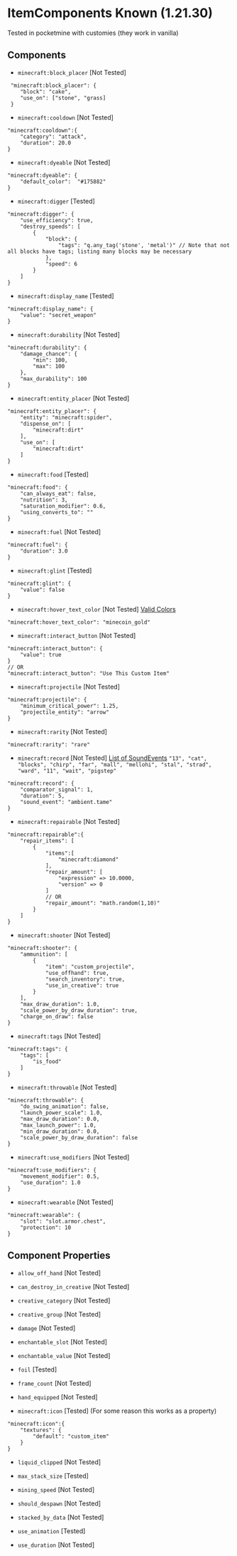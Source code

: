 # ItemComponents Known (1.21.30)
Tested in pocketmine with customies
(they work in vanilla)

## Components

- `minecraft:block_placer` [Not Tested]
```
 "minecraft:block_placer": {
    "block": "cake",
    "use_on": ["stone", "grass]
 }
```

- `minecraft:cooldown` [Not Tested]
```
"minecraft:cooldown":{
    "category": "attack",
    "duration": 20.0
}
```

- `minecraft:dyeable` [Not Tested]
```
"minecraft:dyeable": {
    "default_color":  "#175882"
}
```

- `minecraft:digger` [Tested]
```
"minecraft:digger": {
	"use_efficiency": true,
	"destroy_speeds": [
		{
			"block": {
				"tags": "q.any_tag('stone', 'metal')" // Note that not all blocks have tags; listing many blocks may be necessary
			},
			"speed": 6
		}
	]
}
```

- `minecraft:display_name` [Tested]
```
"minecraft:display_name": {
    "value": "secret_weapon"
}
```

- `minecraft:durability` [Not Tested]
```
"minecraft:durability": {
    "damage_chance": {
        "min": 100,
        "max": 100
    },
    "max_durability": 100
}
```

- `minecraft:entity_placer` [Not Tested]
```
"minecraft:entity_placer": {
    "entity": "minecraft:spider",
    "dispense_on": [
        "minecraft:dirt"
    ],
    "use_on": [
        "minecraft:dirt"
    ]
}
```

- `minecraft:food` [Tested]
```
"minecraft:food": {
    "can_always_eat": false,
    "nutrition": 3,
    "saturation_modifier": 0.6,
    "using_converts_to": ""
}
```

- `minecraft:fuel` [Not Tested]
```
"minecraft:fuel": {
    "duration": 3.0
}
```

- `minecraft:glint` [Tested]
```
"minecraft:glint": {
    "value": false
}
```

- `minecraft:hover_text_color` [Not Tested]
[Valid Colors](https://minecraft.wiki/w/Formatting_codes#Color_codes)
```
"minecraft:hover_text_color": "minecoin_gold"
```

- `minecraft:interact_button` [Not Tested]
```
"minecraft:interact_button": {
    "value": true
}
// OR
"minecraft:interact_button": "Use This Custom Item"
```

- `minecraft:projectile` [Not Tested]
```
"minecraft:projectile": {
    "minimum_critical_power": 1.25,
    "projectile_entity": "arrow"
}
```

- `minecraft:rarity` [Not Tested]
```
"minecraft:rarity": "rare"
```

- `minecraft:record` [Not Tested]
[List of SoundEvents](https://learn.microsoft.com/en-us/minecraft/creator/reference/content/itemreference/examples/itemcomponents/minecraft_record?view=minecraft-bedrock-stable)
`"13", "cat", "blocks", "chirp", "far", "mall", "mellohi", "stal", "strad", "ward", "11", "wait", "pigstep"`
```
"minecraft:record": {
    "comparator_signal": 1,
    "duration": 5,
    "sound_event": "ambient.tame"
}
```

- `minecraft:repairable` [Not Tested]
```
"minecraft:repairable":{
    "repair_items": [
        {
            "items":[
                "minecraft:diamond"
            ],
            "repair_amount": [
                "expression" => 10.0000,
				"version" => 0
			]
            // OR
            "repair_amount": "math.random(1,10)"
        }
    ]
}
```

- `minecraft:shooter` [Not Tested]
```
"minecraft:shooter": {
    "ammunition": [
        {
            "item": "custom_projectile",
            "use_offhand": true,
            "search_inventory": true,
            "use_in_creative": true
        }
    ],
    "max_draw_duration": 1.0,
    "scale_power_by_draw_duration": true,
    "charge_on_draw": false
}
```

- `minecraft:tags` [Not Tested]
```
"minecraft:tags": {
    "tags": [
        "is_food"
    ]
}
```

- `minecraft:throwable` [Not Tested]
```
"minecraft:throwable": {
    "do_swing_animation": false,
    "launch_power_scale": 1.0,
    "max_draw_duration": 0.0,
    "max_launch_power": 1.0,
    "min_draw_duration": 0.0,
    "scale_power_by_draw_duration": false
}
```

- `minecraft:use_modifiers` [Not Tested]
```
"minecraft:use_modifiers": {
    "movement_modifier": 0.5,
    "use_duration": 1.0
}
```

- `minecraft:wearable` [Not Tested]
```
"minecraft:wearable": {
    "slot": "slot.armor.chest",
    "protection": 10
}
```

## Component Properties

- `allow_off_hand` [Not Tested]

- `can_destroy_in_creative` [Not Tested]

- `creative_category` [Not Tested]

- `creative_group` [Not Tested]

- `damage` [Not Tested]

- `enchantable_slot` [Not Tested]

- `enchantable_value` [Not Tested]

- `foil` [Tested]

- `frame_count` [Not Tested]

- `hand_equipped` [Not Tested]

- `minecraft:icon` [Tested] (For some reason this works as a property)
```
"minecraft:icon":{
    "textures": {
        "default": "custom_item"
    }
}
```

- `liquid_clipped` [Not Tested]

- `max_stack_size` [Tested]

- `mining_speed` [Not Tested]

- `should_despawn` [Not Tested]

- `stacked_by_data` [Not Tested]

- `use_animation` [Tested]

- `use_duration` [Not Tested]
